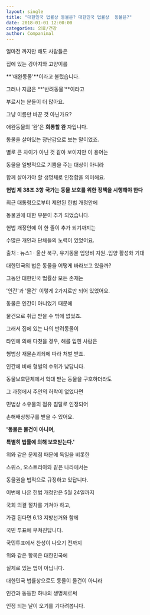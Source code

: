 ```yaml
---
layout: single
title: "대한민국 법률상 동물은? 대한민국 법률상  동물은?"
date: 2018-01-01 12:00:00
categories: 의료/건강
author: Companimal
---
```


얼마전 까지만 해도 사람들은

집에 있는 강아지와 고양이를

**'애완동물'**이라고 불렀습니다.

그러나 지금은 **'반려동물'**이라고

부르시는 분들이 더 많아요.

그냥 이름만 바꾼 것 아닌가요?

애완동물의 '완'은 **희롱할 완** 자입니다.

동물을 살아있는 장난감으로 보는 말이었죠.

별로 큰 차이가 아닌 것 같아 보이지만 이 용어는

동물을 일방적으로 기쁨을 주는 대상이 아니라

함께 살아가야 할 생명체로 인정함을 의미해요.

**헌법 제 38조 3항**
**국가는 동물 보호를 위한 정책을 시행해야 한다**

최근 대통령으로부터 제안된 헌법 개정안에

동물권에 대한 부분이 추가 되었습니다.

헌법 개정안에 이 한 줄이 추가 되기까지는

수많은 개인과 단체들의 노력이 있었어요.

[](http://v.media.daum.net/v/20180411134617238)

출처 : 뉴스1 · 울산 북구, 유기동물 입양비 지원..입양 활성화 기대

대한민국의 법은 동물을 어떻게 바라보고 있을까?

그동안 대한민국 법률상 모든 존재는

'인간'과 '물건' 이렇게 2가지로만 되어 있었어요.

동물은 인간이 아니었기 때문에

물건으로 취급 받을 수 밖에 없었죠.

그래서 집에 있는 나의 반려동물이

타인에 의해 다쳤을 경우, 해를 입힌 사람은

형법상 재물손괴죄에 따라 처벌 받죠.

인간에 비해 형벌의 수위가 낮답니다.

동물보호단체에서 학대 받는 동물을 구호하더라도

그 과정에서 주인의 허락이 없었다면

민법상 소유물의 점유 침탈로 인정되어

손해배상청구를 받을 수 있어요.

**'동물은 물건이 아니며,**

**특별히 법률에 의해 보호받는다.'**

위와 같은 문제점 때문에 독일을 비롯한

스위스, 오스트리아와 같은 나라에서는

동물권을 법적으로 규정하고 있답니다.

이번에 나온 헌법 개정안은 5월 24일까지

국회 의결 절차를 거쳐야 하고,

가결 된다면 6.13 지방선거와 함께

국민 투표에 부쳐진답니다.

국민투표에서 찬성이 나오기 전까지

위와 같은 항목은 대한민국에

실제로 있는 법이 아닙니다.

대한민국 법률상으로도 동물이 물건이 아니라

인간과 동등한 하나의 생명체로써

인정 되는 날이 오기를 기다려봅니다.
